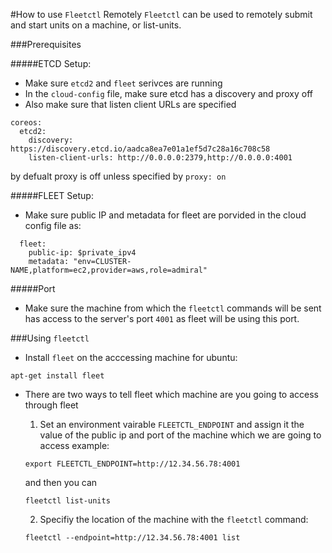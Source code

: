 #How to use `Fleetctl` Remotely
`Fleetctl` can be used to remotely submit and start units on a machine, or list-units.

###Prerequisites

#####ETCD Setup:
* Make sure `etcd2` and `fleet` serivces are running
* In the `cloud-config` file, make sure etcd has a discovery and proxy off
* Also make sure that listen client URLs are specified

```
coreos:
  etcd2:
    discovery: https://discovery.etcd.io/aadca8ea7e01a1ef5d7c28a16c708c58
    listen-client-urls: http://0.0.0.0:2379,http://0.0.0.0:4001
```
by defualt proxy is off unless specified by `proxy: on` 

#####FLEET Setup:
* Make sure public IP and metadata for fleet are porvided in the cloud config file as:
```
  fleet:
    public-ip: $private_ipv4
    metadata: "env=CLUSTER-NAME,platform=ec2,provider=aws,role=admiral"
```
#####Port
* Make sure the machine from which the `fleetctl` commands will be sent has access to the server's port `4001` as fleet will be using this port.


###Using `fleetctl`
* Install `fleet` on the acccessing machine
for ubuntu:
```
apt-get install fleet
```

* There are two ways to tell fleet which machine are you going to access through fleet
  1. Set an environment vairable `FLEETCTL_ENDPOINT` and assign it the value of the public ip and port of the machine which we are going to access
  example:
    ```
    export FLEETCTL_ENDPOINT=http://12.34.56.78:4001
    ```
    and then you can 
    ```
    fleetctl list-units
    ```
    
  2. Specifiy the location of the machine with the `fleetctl` command:
    ```
    fleetctl --endpoint=http://12.34.56.78:4001 list
    ```
